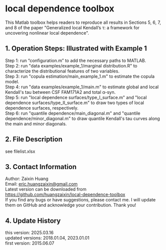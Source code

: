 # local dependence toolbox

This Matlab toolbox helps readers to reproduce all results in Sections 5, 6, 7, and 8 of the paper "Generalized local Kendall’s τ: a framework for uncovering nonlinear local dependence".

## 1. Operation Steps: Illustrated with Example 1

   Step 1: run “configuration.m” to add the necessary paths to MATLAB.  
   Step 2: run "data examples/example_1/marginal distribution.R" to characterize the distributional features of two variables.  
   Step 3: run "copula estimation/main_example_1.m" to estimate the copula model.  
   Step 4: run "data examples/example_1/main.m" to estimate global and local Kendall's tau between CSF FAM171A2 and total α-syn.  
   Step 5: run "local dependence surfaces/type_I_surface.m" and "local dependence surfaces/type_II_surface.m" to draw two types of local dependence surfaces, respectively.  
   Step 6: run "quantile dependence/main_diagonal.m" and "quantile dependence/minor_diagonal.m" to draw quantile Kendall's tau curves along the main and minor diagonals.

## 2. File Description

   see filelist.xlsx
   
## 3. Contact Information  

   Author: Zaixin Huang  
   Email: eric.huangzaixin@gmail.com  
   Latest version can be downloaded from https://github.com/huangzaixin/local-dependence-toolbox  
   If you find any bugs or have suggestions, please contact me. I will update them on GitHub and acknowledge your contribution. Thank you!

## 4. Update History  

   this version: 2025.03.16  
   updated versions: 2018.01.04, 2023.01.01  
   first version: 2015.06.07
